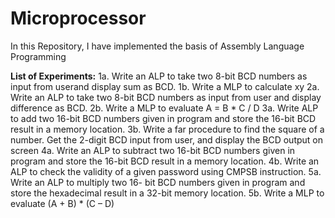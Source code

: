 # Microprocessor
In this Repository, I have implemented the basis of Assembly Language Programming

**List of Experiments:**
1a. Write an ALP to take two 8-bit BCD numbers as input from userand display sum as BCD.
1b. Write a MLP to calculate xy
2a. Write an ALP to take two 8-bit BCD numbers as input from user and display difference as BCD.
2b. Write a MLP to evaluate A = B * C / D 
3a. Write ALP to add two 16-bit BCD numbers given in program and store the 16-bit BCD result in a memory location.
3b. Write a far procedure to find the square of a number. Get the 2-digit BCD input from user, and display the BCD output on screen
4a. Write an ALP to subtract two 16-bit BCD numbers given in program and store the 16-bit BCD result in a memory location.
4b. Write an ALP to check the validity of a given password using CMPSB instruction. 
5a. Write an ALP to multiply two 16- bit BCD numbers given in program and store the hexadecimal result in a 32-bit memory location. 
5b. Write a MLP to evaluate (A + B) * (C – D) 

